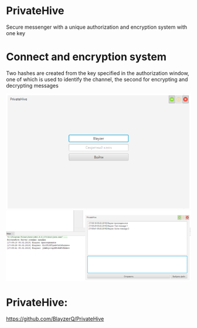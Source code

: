 # PrivateHive
Secure messenger with a unique authorization and encryption system with one key

# Connect and encryption system
Two hashes are created from the key specified in the authorization window, one of which is used to identify the channel, the second for encrypting and decrypting messages

![Image 1](https://github.com/BlayzerQ/PrivateHive/blob/master/d7f466c150.png)
![Image 2](https://github.com/BlayzerQ/PrivateHive/blob/master/5a49a7afaf.png)

# PrivateHive:
https://github.com/BlayzerQ/PrivateHive
